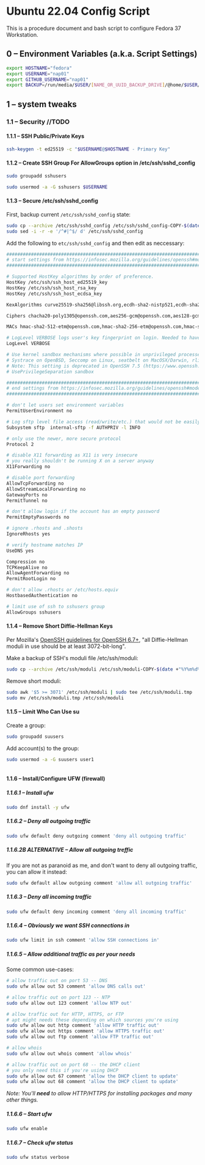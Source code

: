 # Ubuntu 22.04 Config Script

This is a procedure document and bash script to configure Fedora 37 Workstation.

## 0 – Environment Variables (a.k.a. Script Settings)

```bash
export HOSTNAME="fedora"
export USERNAME="nap01"
export GITHUB_USERNAME="nap01" 
export BACKUP=/run/media/$USER/[NAME_OR_UUID_BACKUP_DRIVE]/@home/$USER/
```

## 1 – system tweaks

### 1.1 – Security //TODO

#### 1.1.1 – SSH Public/Private Keys

```bash
ssh-keygen -t ed25519 -c "$USERNAME@$HOSTNAME - Primary Key"
```

#### 1.1.2 – Create SSH Group For AllowGroups option in /etc/ssh/sshd_config

```bash
sudo groupadd sshusers

sudo usermod -a -G sshusers $USERNAME
```

#### 1.1.3 – Secure /etc/ssh/sshd_config

First, backup current `/etc/ssh/sshd_config` state:

```bash
sudo cp --archive /etc/ssh/sshd_config /etc/ssh/sshd_config-COPY-$(date +"%Y%m%d%H%M%S")
sudo sed -i -r -e '/^#|^$/ d' /etc/ssh/sshd_config
```

Add the following to `etc/ssh/sshd_config` and then edit as neccessary:

```bash
########################################################################################################
# start settings from https://infosec.mozilla.org/guidelines/openssh#modern-openssh-67 as of 2019-01-01
########################################################################################################

# Supported HostKey algorithms by order of preference.
HostKey /etc/ssh/ssh_host_ed25519_key
HostKey /etc/ssh/ssh_host_rsa_key
HostKey /etc/ssh/ssh_host_ecdsa_key

KexAlgorithms curve25519-sha256@libssh.org,ecdh-sha2-nistp521,ecdh-sha2-nistp384,ecdh-sha2-nistp256,diffie-hellman-group-exchange-sha256

Ciphers chacha20-poly1305@openssh.com,aes256-gcm@openssh.com,aes128-gcm@openssh.com,aes256-ctr,aes192-ctr,aes128-ctr

MACs hmac-sha2-512-etm@openssh.com,hmac-sha2-256-etm@openssh.com,hmac-sha2-512,hmac-sha2-256,umac-128@openssh.com

# LogLevel VERBOSE logs user's key fingerprint on login. Needed to have a clear audit track of which key was using to log in.
LogLevel VERBOSE

# Use kernel sandbox mechanisms where possible in unprivileged processes
# Systrace on OpenBSD, Seccomp on Linux, seatbelt on MacOSX/Darwin, rlimit elsewhere.
# Note: This setting is deprecated in OpenSSH 7.5 (https://www.openssh.com/txt/release-7.5)
# UsePrivilegeSeparation sandbox

########################################################################################################
# end settings from https://infosec.mozilla.org/guidelines/openssh#modern-openssh-67 as of 2019-01-01
########################################################################################################

# don't let users set environment variables
PermitUserEnvironment no

# Log sftp level file access (read/write/etc.) that would not be easily logged otherwise.
Subsystem sftp  internal-sftp -f AUTHPRIV -l INFO

# only use the newer, more secure protocol
Protocol 2

# disable X11 forwarding as X11 is very insecure
# you really shouldn't be running X on a server anyway
X11Forwarding no

# disable port forwarding
AllowTcpForwarding no
AllowStreamLocalForwarding no
GatewayPorts no
PermitTunnel no

# don't allow login if the account has an empty password
PermitEmptyPasswords no

# ignore .rhosts and .shosts
IgnoreRhosts yes

# verify hostname matches IP
UseDNS yes

Compression no
TCPKeepAlive no
AllowAgentForwarding no
PermitRootLogin no

# don't allow .rhosts or /etc/hosts.equiv
HostbasedAuthentication no

# limit use of ssh to sshusers group
AllowGroups sshusers
```

#### 1.1.4 –  Remove Short Diffie-Hellman Keys

Per Mozilla's [OpenSSH guidelines for OpenSSH 6.7+](https://infosec.mozilla.org/guidelines/openssh#modern-openssh-67), "all Diffie-Hellman moduli in use should be at least 3072-bit-long".

Make a backup of SSH's moduli file /etc/ssh/moduli:

```bash
sudo cp --archive /etc/ssh/moduli /etc/ssh/moduli-COPY-$(date +"%Y%m%d%H%M%S")
```

Remove short moduli:

```bash
sudo awk '$5 >= 3071' /etc/ssh/moduli | sudo tee /etc/ssh/moduli.tmp
sudo mv /etc/ssh/moduli.tmp /etc/ssh/moduli
```

#### 1.1.5 – Limit Who Can Use su

Create a group:

```bash
sudo groupadd suusers
```

Add account(s) to the group:

```bash
sudo usermod -a -G suusers user1
```

```bash

```

#### 1.1.6 – Install/Configure UFW (firewall)

##### 1.1.6.1 – Install ufw

```bash
sudo dnf install -y ufw
```

##### 1.1.6.2 – Deny all outgoing traffic

```bash
sudo ufw default deny outgoing comment 'deny all outgoing traffic'
```

##### 1.1.6.2B ALTERNATIVE – Allow all outgoing treffic

If you are not as paranoid as me, and don't want to deny all outgoing traffic, you can allow it instead:

```bash
sudo ufw default allow outgoing comment 'allow all outgoing traffic'
```

##### 1.1.6.3 – Deny all incoming traffic

```bash
sudo ufw default deny incoming comment 'deny all incoming traffic'
```

##### 1.1.6.4 – Obviously we want SSH connections in

```bash
sudo ufw limit in ssh comment 'allow SSH connections in'
```

##### 1.1.6.5 – Allow additional traffic as per your needs

Some common use-cases:

```bash
# allow traffic out on port 53 -- DNS
sudo ufw allow out 53 comment 'allow DNS calls out'

# allow traffic out on port 123 -- NTP
sudo ufw allow out 123 comment 'allow NTP out'

# allow traffic out for HTTP, HTTPS, or FTP
# apt might needs these depending on which sources you're using
sudo ufw allow out http comment 'allow HTTP traffic out'
sudo ufw allow out https comment 'allow HTTPS traffic out'
sudo ufw allow out ftp comment 'allow FTP traffic out'

# allow whois
sudo ufw allow out whois comment 'allow whois'

# allow traffic out on port 68 -- the DHCP client
# you only need this if you're using DHCP
sudo ufw allow out 67 comment 'allow the DHCP client to update'
sudo ufw allow out 68 comment 'allow the DHCP client to update'
```

*Note: You'll **need** to allow HTTP/HTTPS for installing packages and many other things.*

##### 1.1.6.6 – Start ufw

```bash
sudo ufw enable
```

##### 1.1.6.7 – Check ufw status

```bash
sudo ufw status verbose
```
